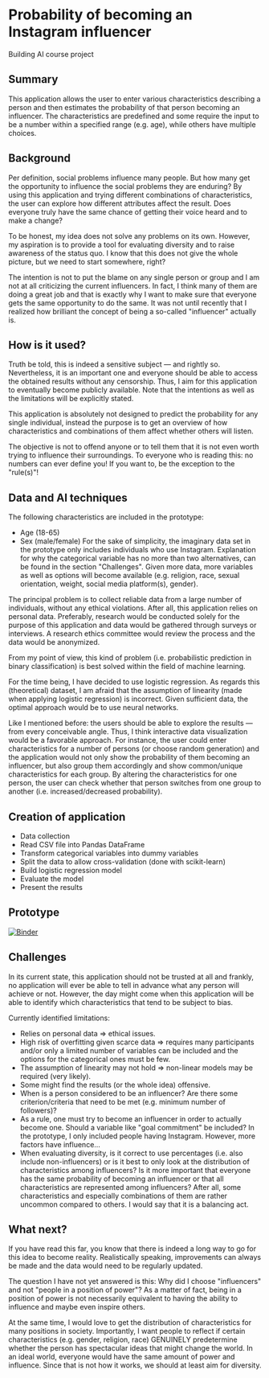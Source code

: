 # Probability of becoming an Instagram influencer
Building AI course project

## Summary
This application allows the user to enter various characteristics describing a person and then estimates the probability of that person becoming an influencer. The characteristics are predefined and some require the input to be a number within a specified range (e.g. age), while others have multiple choices. 

## Background
Per definition, social problems influence many people. But how many get the opportunity to influence the social problems they are enduring? By using this application and trying different combinations of characteristics, the user can explore how different attributes affect the result. Does everyone truly have the same chance of getting their voice heard and to make a change?

To be honest, my idea does not solve any problems on its own. However, my aspiration is to provide a tool for evaluating diversity and to raise awareness of the status quo. I know that this does not give the whole picture, but we need to start somewhere, right? 

The intention is not to put the blame on any single person or group and I am not at all criticizing the current influencers. In fact, I think many of them are doing a great job and that is exactly why I want to make sure that everyone gets the same opportunity to do the same. It was not until recently that I realized how brilliant the concept of being a so-called "influencer" actually is. 

## How is it used?
Truth be told, this is indeed a sensitive subject — and rightly so. Nevertheless, it is an important one and everyone should be able to access the obtained results without any censorship. Thus, I aim for this application to eventually become publicly available. Note that the intentions as well as the limitations will be explicitly stated.  

This application is absolutely not designed to predict the probability for any single individual, instead the purpose is to get an overview of how characteristics and combinations of them affect whether others will listen. 

The objective is not to offend anyone or to tell them that it is not even worth trying to influence their surroundings. To everyone who is reading this: no numbers can ever define you! If you want to, be the exception to the "rule(s)"!

## Data and AI techniques
The following characteristics are included in the prototype:
* Age (18-65) 
* Sex (male/female) 
For the sake of simplicity, the imaginary data set in the prototype only includes individuals who use Instagram. Explanation for why the categorical variable has no more than two alternatives, can be found in the section "Challenges". Given more data, more variables as well as options will become available (e.g. religion, race, sexual orientation, weight, social media platform(s), gender). 

The principal problem is to collect reliable data from a large number of individuals, without any ethical violations. After all, this application relies on personal data. Preferably, research would be conducted solely for the purpose of this application and data would be gathered through surveys or interviews. A research ethics committee would review the process and the data would be anonymized.

From my point of view, this kind of problem (i.e. probabilistic prediction in binary classification) is best solved within the field of machine learning. 

For the time being, I have decided to use logistic regression. As regards this (theoretical) dataset, I am afraid that the assumption of linearity (made when applying logistic regression) is incorrect. Given sufficient data, the optimal approach would be to use neural networks. 

Like I mentioned before: the users should be able to explore the results — from every conceivable angle. Thus, I think interactive data visualization would be a favorable approach. For instance, the user could enter characteristics for a number of persons (or choose random generation) and the application would not only show the probability of them becoming an influencer, but also group them accordingly and show common/unique characteristics for each group. By altering the characteristics for one person, the user can check whether that person switches from one group to another (i.e. increased/decreased probability).

## Creation of application
* Data collection
* Read CSV file into Pandas DataFrame
* Transform categorical variables into dummy variables 
* Split the data to allow cross-validation (done with scikit-learn) 
* Build logistic regression model
* Evaluate the model
* Present the results

## Prototype
[![Binder](https://mybinder.org/badge_logo.svg)](https://mybinder.org/v2/gh/the-exceptional-exception/probability-of-becoming-an-influencer/HEAD)

## Challenges
In its current state, this application should not be trusted at all and frankly, no application will ever be able to tell in advance what any person will achieve or not. However, the day might come when this application will be able to identify which characteristics that tend to be subject to bias. 

Currently identified limitations:
* Relies on personal data => ethical issues.
* High risk of overfitting given scarce data => requires many participants and/or only a limited number of variables can be included and the options for the categorical ones must be few.
* The assumption of linearity may not hold => non-linear models may be required (very likely).
*  Some might find the results (or the whole idea) offensive.
* When is a person considered to be an influencer? Are there some criterion/criteria that need to be met (e.g. minimum number of followers)?
* As a rule, one must try to become an influencer in order to actually become one. Should a variable like "goal commitment" be included? In the prototype, I only included people having Instagram. However, more factors have influence...
* When evaluating diversity, is it correct to use percentages (i.e. also include non-influencers) or is it best to only look at the distribution of characteristics among influencers? Is it more important that everyone has the same probability of becoming an influencer or that all characteristics are represented among influencers? After all, some characteristics and especially combinations of them are rather uncommon compared to others. I would say that it is a balancing act.

## What next? 
If you have read this far, you know that there is indeed a long way to go for this idea to become reality. Realistically speaking, improvements can always be made and the data would need to be regularly updated. 

The question I have not yet answered is this: Why did I choose "influencers" and not "people in a position of power"? As a matter of fact, being in a position of power is not necessarily equivalent to having the ability to influence and maybe even inspire others. 

At the same time, I would love to get the distribution of characteristics for many positions in society. Importantly, I want people to reflect if certain characteristics (e.g. gender, religion, race) GENUINELY predetermine whether the person has spectacular ideas that might change the world. In an ideal world, everyone would have the same amount of power and influence. Since that is not how it works, we should at least aim for diversity. 

